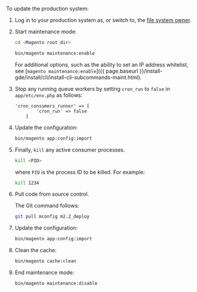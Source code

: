 To update the production system:

1. Log in to your production system as, or switch to, the [file system owner](https://glossary.magento.com/magento-file-system-owner).
1. Start maintenance mode:

   ```bash
   cd <Magento root dir>
   ```

   ```bash
   bin/magento maintenance:enable
   ```

   For additional options, such as the ability to set an IP address whitelist, see [`magento maintenance:enable`]({{ page.baseurl }}/install-gde/install/cli/install-cli-subcommands-maint.html).

1. Stop any running queue workers by setting `cron_run` to `false` in `app/etc/env.php` as follows:

   ```php?start_inline=1
   'cron_consumers_runner' => [
           'cron_run' => false
       ]
   ```

1. Update the configuration:

   ```bash
   bin/magento app:config:import
   ```

1. Finally, `kill` any active consumer processes.

   ```bash
   kill <PID>
   ```

    where `PID` is the process ID to be killed. For example:

   ```bash
   kill 1234
   ```

1. Pull code from source control.

   The Git command follows:

   ```bash
   git pull mconfig m2.2_deploy
   ```

1. Update the configuration:

   ```bash
   bin/magento app:config:import
   ```

1. Clean the cache:

   ```bash
   bin/magento cache:clean
   ```

1. End maintenance mode:

   ```bash
   bin/magento maintenance:disable
   ```
